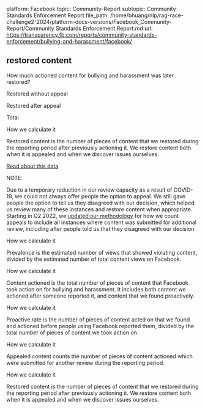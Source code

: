 platform: Facebook
topic: Community-Report
subtopic: Community Standards Enforcement Report
file_path: /home/bhuang/nlp/rag-race-challenge2-2024/platform-docs-versions/Facebook_Community-Report/Community Standards Enforcement Report.md
url: https://transparency.fb.com/reports/community-standards-enforcement/bullying-and-harassment/facebook/


## restored content

How much actioned content for bullying and harassment was later restored?

Restored without appeal

Restored after appeal

Total

How we calculate it

Restored content is the number of pieces of content that we restored during the reporting period after previously actioning it. We restore content both when it is appealed and when we discover issues ourselves.

[Read about this data](https://transparency.fb.com/policies/improving/restored-content-metric/)

NOTE:

Due to a temporary reduction in our review capacity as a result of COVID-19, we could not always offer people the option to appeal. We still gave people the option to tell us they disagreed with our decision, which helped us review many of these instances and restore content when appropriate. Starting in Q2 2022, we [updated our methodology](https://transparency.fb.com/policies/improving/corrections-adjustments/) for how we count appeals to include all instances where content was submitted for additional review, including after people told us that they disagreed with our decision.

How we calculate it

Prevalence is the estimated number of views that showed violating content, divided by the estimated number of total content views on Facebook.

How we calculate it

Content actioned is the total number of pieces of content that Facebook took action on for bullying and harassment. It includes both content we actioned after someone reported it, and content that we found proactively.

How we calculate it

Proactive rate is the number of pieces of content acted on that we found and actioned before people using Facebook reported them, divided by the total number of pieces of content we took action on.

How we calculate it

Appealed content counts the number of pieces of content actioned which were submitted for another review during the reporting period.

How we calculate it

Restored content is the number of pieces of content that we restored during the reporting period after previously actioning it. We restore content both when it is appealed and when we discover issues ourselves.